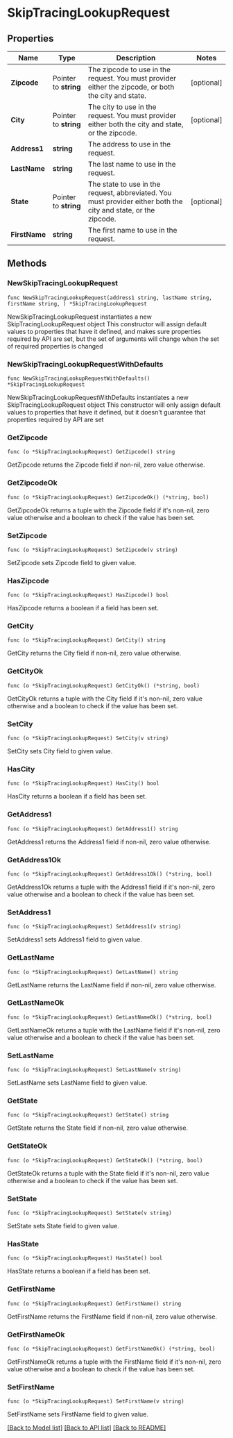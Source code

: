 # SkipTracingLookupRequest

## Properties

Name | Type | Description | Notes
------------ | ------------- | ------------- | -------------
**Zipcode** | Pointer to **string** | The zipcode to use in the request. You must provider either the zipcode, or both the city and state. | [optional] 
**City** | Pointer to **string** | The city to use in the request. You must provider either both the city and state, or the zipcode. | [optional] 
**Address1** | **string** | The address to use in the request. | 
**LastName** | **string** | The last name to use in the request. | 
**State** | Pointer to **string** | The state to use in the request, abbreviated. You must provider either both the city and state, or the zipcode. | [optional] 
**FirstName** | **string** | The first name to use in the request. | 

## Methods

### NewSkipTracingLookupRequest

`func NewSkipTracingLookupRequest(address1 string, lastName string, firstName string, ) *SkipTracingLookupRequest`

NewSkipTracingLookupRequest instantiates a new SkipTracingLookupRequest object
This constructor will assign default values to properties that have it defined,
and makes sure properties required by API are set, but the set of arguments
will change when the set of required properties is changed

### NewSkipTracingLookupRequestWithDefaults

`func NewSkipTracingLookupRequestWithDefaults() *SkipTracingLookupRequest`

NewSkipTracingLookupRequestWithDefaults instantiates a new SkipTracingLookupRequest object
This constructor will only assign default values to properties that have it defined,
but it doesn't guarantee that properties required by API are set

### GetZipcode

`func (o *SkipTracingLookupRequest) GetZipcode() string`

GetZipcode returns the Zipcode field if non-nil, zero value otherwise.

### GetZipcodeOk

`func (o *SkipTracingLookupRequest) GetZipcodeOk() (*string, bool)`

GetZipcodeOk returns a tuple with the Zipcode field if it's non-nil, zero value otherwise
and a boolean to check if the value has been set.

### SetZipcode

`func (o *SkipTracingLookupRequest) SetZipcode(v string)`

SetZipcode sets Zipcode field to given value.

### HasZipcode

`func (o *SkipTracingLookupRequest) HasZipcode() bool`

HasZipcode returns a boolean if a field has been set.

### GetCity

`func (o *SkipTracingLookupRequest) GetCity() string`

GetCity returns the City field if non-nil, zero value otherwise.

### GetCityOk

`func (o *SkipTracingLookupRequest) GetCityOk() (*string, bool)`

GetCityOk returns a tuple with the City field if it's non-nil, zero value otherwise
and a boolean to check if the value has been set.

### SetCity

`func (o *SkipTracingLookupRequest) SetCity(v string)`

SetCity sets City field to given value.

### HasCity

`func (o *SkipTracingLookupRequest) HasCity() bool`

HasCity returns a boolean if a field has been set.

### GetAddress1

`func (o *SkipTracingLookupRequest) GetAddress1() string`

GetAddress1 returns the Address1 field if non-nil, zero value otherwise.

### GetAddress1Ok

`func (o *SkipTracingLookupRequest) GetAddress1Ok() (*string, bool)`

GetAddress1Ok returns a tuple with the Address1 field if it's non-nil, zero value otherwise
and a boolean to check if the value has been set.

### SetAddress1

`func (o *SkipTracingLookupRequest) SetAddress1(v string)`

SetAddress1 sets Address1 field to given value.


### GetLastName

`func (o *SkipTracingLookupRequest) GetLastName() string`

GetLastName returns the LastName field if non-nil, zero value otherwise.

### GetLastNameOk

`func (o *SkipTracingLookupRequest) GetLastNameOk() (*string, bool)`

GetLastNameOk returns a tuple with the LastName field if it's non-nil, zero value otherwise
and a boolean to check if the value has been set.

### SetLastName

`func (o *SkipTracingLookupRequest) SetLastName(v string)`

SetLastName sets LastName field to given value.


### GetState

`func (o *SkipTracingLookupRequest) GetState() string`

GetState returns the State field if non-nil, zero value otherwise.

### GetStateOk

`func (o *SkipTracingLookupRequest) GetStateOk() (*string, bool)`

GetStateOk returns a tuple with the State field if it's non-nil, zero value otherwise
and a boolean to check if the value has been set.

### SetState

`func (o *SkipTracingLookupRequest) SetState(v string)`

SetState sets State field to given value.

### HasState

`func (o *SkipTracingLookupRequest) HasState() bool`

HasState returns a boolean if a field has been set.

### GetFirstName

`func (o *SkipTracingLookupRequest) GetFirstName() string`

GetFirstName returns the FirstName field if non-nil, zero value otherwise.

### GetFirstNameOk

`func (o *SkipTracingLookupRequest) GetFirstNameOk() (*string, bool)`

GetFirstNameOk returns a tuple with the FirstName field if it's non-nil, zero value otherwise
and a boolean to check if the value has been set.

### SetFirstName

`func (o *SkipTracingLookupRequest) SetFirstName(v string)`

SetFirstName sets FirstName field to given value.



[[Back to Model list]](../README.md#documentation-for-models) [[Back to API list]](../README.md#documentation-for-api-endpoints) [[Back to README]](../README.md)


